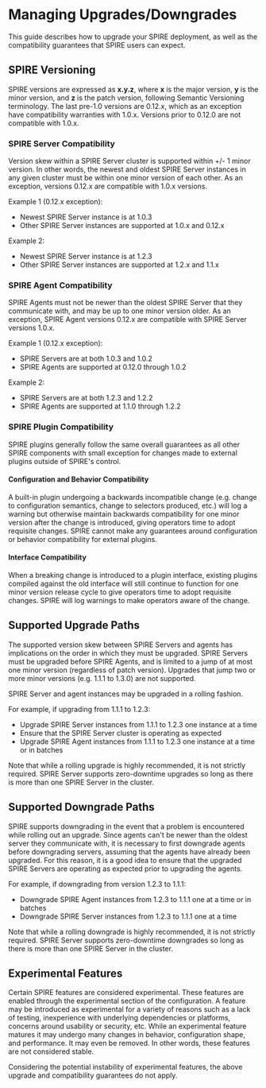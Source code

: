 # Managing Upgrades/Downgrades
This guide describes how to upgrade your SPIRE deployment, as well as the compatibility guarantees that SPIRE users can expect.

## SPIRE Versioning
SPIRE versions are expressed as **x.y.z**, where **x** is the major version, **y** is the minor version, and **z** is the patch version, following Semantic Versioning terminology. The last pre-1.0 versions are 0.12.x, which as an exception have compatibility warranties with 1.0.x. Versions prior to 0.12.0 are not compatible with 1.0.x.

### SPIRE Server Compatibility
Version skew within a SPIRE Server cluster is supported within +/- 1 minor version. In other words, the newest and oldest SPIRE Server instances in any given cluster must be within one minor version of each other. As an exception, versions 0.12.x are compatible with 1.0.x versions.

Example 1 (0.12.x exception):
* Newest SPIRE Server instance is at 1.0.3
* Other SPIRE Server instances are supported at 1.0.x and 0.12.x

Example 2:
* Newest SPIRE Server instance is at 1.2.3
* Other SPIRE Server instances are supported at 1.2.x and 1.1.x

### SPIRE Agent Compatibility
SPIRE Agents must not be newer than the oldest SPIRE Server that they communicate with, and may be up to one minor version older. As an exception, SPIRE Agent versions 0.12.x are compatible with SPIRE Server versions 1.0.x.

Example 1 (0.12.x exception):
* SPIRE Servers are at both 1.0.3 and 1.0.2
* SPIRE Agents are supported at 0.12.0 through 1.0.2

Example 2:
* SPIRE Servers are at both 1.2.3 and 1.2.2
* SPIRE Agents are supported at 1.1.0 through 1.2.2

### SPIRE Plugin Compatibility
SPIRE plugins generally follow the same overall guarantees as all other SPIRE components with small exception for changes made to external plugins outside of SPIRE's control.

#### Configuration and Behavior Compatibility
A built-in plugin undergoing a backwards incompatible change (e.g. change to configuration semantics, change to selectors produced, etc.) will log a warning but otherwise maintain backwards compatibility for one minor version after the change is introduced, giving operators time to adopt requisite changes.
SPIRE cannot make any guarantees around configuration or behavior compatibility for external plugins.

#### Interface Compatibility
When a breaking change is introduced to a plugin interface, existing plugins compiled against the old interface will still continue to function for one minor version release cycle to give operators time to adopt requisite changes. SPIRE will log warnings to make operators aware of the change.

## Supported Upgrade Paths

The supported version skew between SPIRE Servers and agents has implications on the order in which they must be upgraded. SPIRE Servers must be upgraded before SPIRE Agents, and is limited to a jump of at most one minor version (regardless of patch version). Upgrades that jump two or more minor versions (e.g. 1.1.1 to 1.3.0) are not supported.

SPIRE Server and agent instances may be upgraded in a rolling fashion.

For example, if upgrading from 1.1.1 to 1.2.3:
* Upgrade SPIRE Server instances from 1.1.1 to 1.2.3 one instance at a time
* Ensure that the SPIRE Server cluster is operating as expected
* Upgrade SPIRE Agent instances from 1.1.1 to 1.2.3 one instance at a time or in batches

Note that while a rolling upgrade is highly recommended, it is not strictly required. SPIRE Server supports zero-downtime upgrades so long as there is more than one SPIRE Server in the cluster.

## Supported Downgrade Paths

SPIRE supports downgrading in the event that a problem is encountered while rolling out an upgrade. Since agents can't be newer than the oldest server they communicate with, it is necessary to first downgrade agents before downgrading servers, assuming that the agents have already been upgraded. For this reason, it is a good idea to ensure that the upgraded SPIRE Servers are operating as expected prior to upgrading the agents.

For example, if downgrading from version 1.2.3 to 1.1.1:
* Downgrade SPIRE Agent instances from 1.2.3 to 1.1.1 one at a time or in batches
* Downgrade SPIRE Server instances from 1.2.3 to 1.1.1 one at a time

Note that while a rolling downgrade is highly recommended, it is not strictly required. SPIRE Server supports zero-downtime downgrades so long as there is more than one SPIRE Server in the cluster.

## Experimental Features

Certain SPIRE features are considered experimental. These features are enabled through the experimental section of the configuration. A feature may be introduced as experimental for a variety of reasons such as a lack of testing, inexperience with underlying dependencies or platforms, concerns around usability or security, etc. While an experimental feature matures it may undergo many changes in behavior, configuration shape, and performance. It may even be removed. In other words, these features are not considered stable.

Considering the potential instability of experimental features, the above upgrade and compatibility guarantees do not apply.
